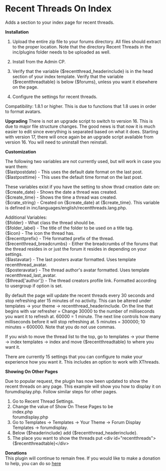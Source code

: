 # Recent Threads On Index


Adds a section to your index page for recent threads.

**Installation**

1) Upload the entire zip file to your forums directory.  All files should extract to the proper location.  Note that the directory Recent Threads in the inc/plugins folder needs to be uploaded as well.

2) Install from the Admin CP.

3) Verify that the variable {$recentthread_headerinclude} is in the head section of your index template.  Verify that the variable {$recentthreadtable} is below {$forums}, unless you want it elsewhere on the page.

4) Configure the settings for recent threads.

Compatibility: 1.8.1 or higher.  This is due to functions that 1.8 uses in order to format avatars.

**Upgrading**
There is not an upgrade script to switch to version 16.  This is due to major file structure changes.  The good news is that now it is much easier to edit since everything is separated based on what it does. Starting with version 17, there will once again be an upgrade script available from version 16.  You will need to uninstall then reinstall.

**Customization**

The following two variables are not currently used, but will work in case you want them:  
{$lastpostdate} - This uses the default date format on the last post.  
{$lastposttime} - This uses the default time format on the last post.  

These variables exist if you have the setting to show thrad creation date on:  
{$create_date} - Shows the date a thread was created.  
{$create_time} - Shows the time a thread was created.  
{$crate_string} - Created on {$create_date} at {$create_time}.  This variable is defined in inc/languages/english/recentthreads.lang.php.  

Additional Variables:  
{$folder} - What class the thread should be.  
{$folder_label} - The title of the folder to be used on a title tag.  
{$icon} - The icon the thread has.  
{$recenttprefix} - THe formatted prefix of the thread.  
{$recentthread_breadcrumbs} - Either the breadcrumbs of the forums that the thread resides in or just the forum it resides in depending on your settings.  
{$lastavatar} - The last posters avatar formatted. Uses template recentthread_avatar.  
{$posteravatar} - The thread author's avatar formatted. Uses template recentthread_last_avatar.  
{$thread['author']} - The thread creators profile link.  Formatted according to usergroup if option is set.  

By default the page will update the recent threads every 30 seconds and stop refreshing ater 15 minutes of no activity.  This can be altered under templates -> your theme -> recentthread_headerinclude.  On the line that begins with var refresher = Change 30000 to the number of milliseconds you want it to refresh at.  60000 = 1 minute.  The next line controls how many milliseconds before it will stop refreshing at.  5 minutes = 300000; 10 minutes = 600000.  Note that you do not use commas.  

If you wish to move the thread list to the top, go to templates -> your theme -> index templates -> index and move {$recentthreadtable} to where you want it.  

There are currently 15 settings that you can configure to make your experience how you want it.  This includes an option to work with XThreads.

**Showing On Other Pages**  
  
Due to popular request, the plugin has now been updated to show the recent threads on any page.  This example will show you how to display it on forumdisplay.php.  Follow similar steps for other pages.
1) Go to Recent Thread Settings.  
2) Change the value of Show On These Pages to be  
index.php  
forumdisplay.php  
3) Go to Templates -> Templates -> Your Theme -> Forum Display Templates -> forumdisplay.
4) Below {$headerinclude} add {$recentthread_headerinclude}.
5) The place you want to show the threads put \<div id="recentthreads">{$recentthreadtable}\</div>

**Donations**  
This plugin will continue to remain free.  If you would like to make a donation to help, you can do so [here](https://paypal.me/MarkJanssen?locale.x=en_US)
